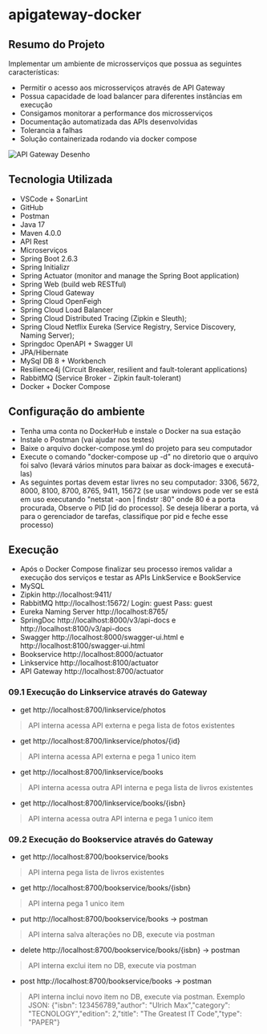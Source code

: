 # apigateway-docker

## Resumo do Projeto
Implementar um ambiente de microsserviços que possua as seguintes características:
- Permitir o acesso aos microsserviços através de API Gateway
- Possua capacidade de load balancer para diferentes instâncias em execução
- Consigamos monitorar a performance dos microsserviços
- Documentação automatizada das APIs desenvolvidas
- Tolerancia a falhas
- Solução containerizada rodando via docker compose

![API Gateway Desenho](https://user-images.githubusercontent.com/87205235/157774157-5c927076-4228-45f3-8bfd-768f72b27763.jpg)

## Tecnologia Utilizada
- VSCode + SonarLint
- GitHub
- Postman
- Java 17
- Maven 4.0.0
- API Rest
- Microserviços
- Spring Boot 2.6.3
- Spring Initializr
- Spring Actuator (monitor and manage the Spring Boot application)
- Spring Web (build web RESTful)
- Spring Cloud Gateway
- Spring Cloud OpenFeigh
- Spring Cloud Load Balancer 
- Spring Cloud Distributed Tracing (Zipkin e Sleuth);
- Spring Cloud Netflix Eureka (Service Registry, Service Discovery, Naming Server);
- Springdoc OpenAPI + Swagger UI
- JPA/Hibernate
- MySql DB 8 + Workbench
- Resilience4j (Circuit Breaker, resilient and fault-tolerant applications)
- RabbitMQ (Service Broker - Zipkin fault-tolerant)
- Docker + Docker Compose

## Configuração do ambiente
- Tenha uma conta no DockerHub e instale o Docker na sua estação
- Instale o Postman (vai ajudar nos testes)
- Baixe o arquivo docker-compose.yml do projeto para seu computador
- Execute o comando "docker-compose up -d" no diretorio que o arquivo foi salvo (levará vários minutos para baixar as dock-images e executá-las)
- As seguintes portas devem estar livres no seu computador: 3306, 5672, 8000, 8100, 8700, 8765, 9411, 15672
(se usar windows pode ver se está em uso executando "netstat -aon | findstr :80" onde 80 é a porta procurada, Observe o PID [id do processo]. Se deseja liberar a porta, vá para o gerenciador de tarefas, classifique por pid e feche esse processo) 

## Execução 
- Após o Docker Compose finalizar seu processo iremos validar a execução dos serviços e testar as APIs LinkService e BookService
- MySQL
- Zipkin http://localhost:9411/
- RabbitMQ http://localhost:15672/ Login: guest Pass: guest
- Eureka Naming Server http://localhost:8765/
- SpringDoc http://localhost:8000/v3/api-docs e http://localhost:8100/v3/api-docs
- Swagger http://localhost:8000/swagger-ui.html e http://localhost:8100/swagger-ui.html
- Bookservice http://localhost:8000/actuator
- Linkservice http://localhost:8100/actuator
- API Gateway http://localhost:8700/actuator
### 09.1 Execução do Linkservice através do Gateway
- get http://localhost:8700/linkservice/photos 
> API interna acessa API externa e pega lista de fotos existentes
- get http://localhost:8700/linkservice/photos/{id} 
> API interna acessa API externa e pega 1 unico item
- get http://localhost:8700/linkservice/books 
> API interna acessa outra API interna e pega lista de livros existentes
- get http://localhost:8700/linkservice/books/{isbn} 
> API interna acessa outra API interna e pega 1 unico item
### 09.2 Execução do Bookservice através do Gateway
- get http://localhost:8700/bookservice/books 
> API interna pega lista de livros existentes
- get http://localhost:8700/bookservice/books/{isbn} 
> API interna pega 1 unico item
- put http://localhost:8700/bookservice/books -> postman 
> API interna salva alterações no DB, execute via postman
- delete http://localhost:8700/bookservice/books/{isbn} -> postman 
> API interna exclui item no DB, execute via postman
- post http://localhost:8700/bookservice/books -> postman
> API interna inclui novo item no DB, execute via postman. Exemplo JSON: {"isbn": 123456789,"author": "Ulrich Max","category": "TECNOLOGY","edition": 2,"title": "The Greatest IT Code","type": "PAPER"}

